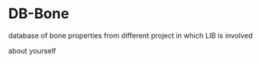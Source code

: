# DB-Bone
database of bone properties from different project in which LIB is involved

about yourself
